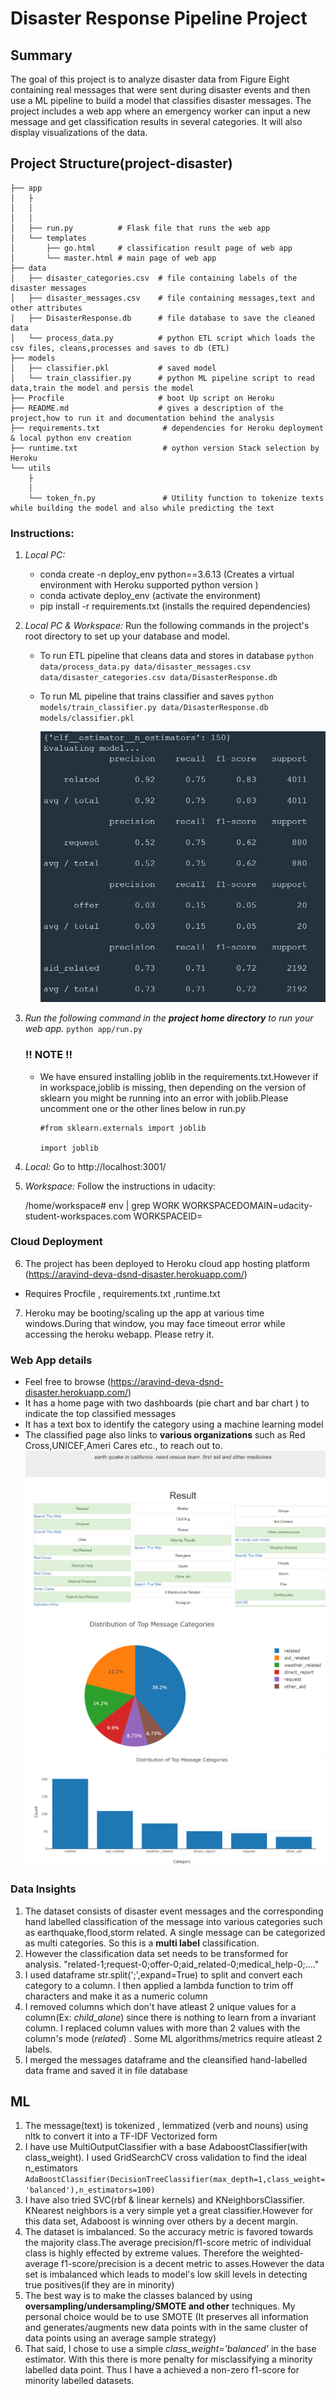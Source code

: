 # Disaster Response Pipeline Project

## Summary
The goal of this project is to analyze disaster data from Figure Eight containing real messages that were sent during disaster events and then use a ML pipeline to build a model that classifies disaster messages.
The project includes a web app where an emergency worker can input a new message and get classification results in several categories. It will also display visualizations of the data. 

## Project Structure(project-disaster)
```
├── app
│   ├
│   │   
│   │   
│   ├── run.py          # Flask file that runs the web app 
│   └── templates
│       ├── go.html     # classification result page of web app
│       └── master.html # main page of web app
├── data
│   ├── disaster_categories.csv  # file containing labels of the disaster messages
│   ├── disaster_messages.csv    # file containing messages,text and other attributes
│   ├── DisasterResponse.db      # file database to save the cleaned data 
│   └── process_data.py          # python ETL script which loads the csv files, cleans,processes and saves to db (ETL)
├── models
│   ├── classifier.pkl           # saved model
│   └── train_classifier.py      # python ML pipeline script to read data,train the model and persis the model
├── Procfile                     # boot Up script on Heroku
├── README.md                    # gives a description of the project,how to run it and documentation behind the analysis
├── requirements.txt              # dependencies for Heroku deployment & local python env creation
├── runtime.txt                   # oython version Stack selection by Heroku
└── utils
    ├
    │
    └── token_fn.py               # Utility function to tokenize texts while building the model and also while predicting the text
```

### Instructions:
1. *Local PC:*
    - conda create -n deploy_env python==3.6.13 (Creates a virtual environment with Heroku supported python version )
    - conda activate deploy_env (activate the environment)
    - pip install -r requirements.txt (installs the required dependencies)

2. *Local PC & Workspace:*
   Run the following commands in the project's root directory to set up your database and model.

    - To run ETL pipeline that cleans data and stores in database
        `python data/process_data.py data/disaster_messages.csv data/disaster_categories.csv data/DisasterResponse.db`
    - To run ML pipeline that trains classifier and saves
        `python models/train_classifier.py data/DisasterResponse.db models/classifier.pkl`
        
        
        ![scores](https://github.com/aravind-deva/Data-Science/blob/main/Project-Disaster-Response/Scores.PNG)
3. *Run the following command in the **project home directory** to run your web app.*
    `python app/run.py`
   ### !! NOTE !! ## 
    - We have ensured installing joblib in the requirements.txt.However if in workspace,joblib is missing, then depending on the version of sklearn you might be running into an error with joblib.Please uncomment one or the other lines below in run.py
      
      ```
      #from sklearn.externals import joblib
      
      import joblib 
      ```

4. *Local:* 
      Go to http://localhost:3001/
5. *Workspace:*
    Follow the instructions in udacity:
    
   /home/workspace# env | grep WORK
    WORKSPACEDOMAIN=udacity-student-workspaces.com
    WORKSPACEID=
### Cloud Deployment
6. The project has been deployed to Heroku cloud app hosting platform (https://aravind-deva-dsnd-disaster.herokuapp.com/)
- Requires Procfile , requirements.txt ,runtime.txt
7.  Heroku may be booting/scaling up the app at various time windows.During that window, you may face timeout error while accessing the heroku webapp. Please retry it.
### Web App details
   - Feel free to browse (https://aravind-deva-dsnd-disaster.herokuapp.com/)
   - It has a home page with two dashboards (pie chart and bar chart ) to indicate the top classified messages 
   - It has a text box to identify the category using a machine learning model
   - The classified page also links to **various organizations** such as Red Cross,UNICEF,Ameri Cares etc., to reach out to.
   ![Classification Page](https://github.com/aravind-deva/Data-Science/blob/main/Project-Disaster-Response/Classfication%20Example.PNG)
   ![Home Page](https://github.com/aravind-deva/Data-Science/blob/main/Project-Disaster-Response/PieChart.PNG)
   ![Home Page](https://github.com/aravind-deva/Data-Science/blob/main/Project-Disaster-Response/Top%20Categories.PNG)

### Data Insights
1. The dataset consists of disaster event messages and the corresponding hand labelled classification of the message into various categories such as earthquake,flood,storm related. A single message can be categorized as multi categories. So this is a **multi label** classification.
2. However the classification data set needs to be transformed for analysis.
   "related-1;request-0;offer-0;aid_related-0;medical_help-0;...."
3. I used dataframe str.split(';',expand=True) to split and convert each category to a column. I then applied a lambda function to trim off characters and make it as a numeric column
4. I removed columns which don't have atleast 2 unique values for a column(Ex: *child_alone*) since there is nothing to learn from a invariant column. I replaced column values with more than 2 values with the column's mode (*related*) . Some ML algorithms/metrics require atleast 2 labels. 
5. I merged the messages dataframe and the cleansified hand-labelled data frame and saved it in file database

## ML 
1. The message(text) is tokenized , lemmatized (verb and nouns) using nltk to convert it into a TF-IDF Vectorized form
2. I have use MultiOutputClassifier with a base AdaboostClassifier(with class_weight). I used GridSearchCV  cross validation to find the ideal n_estimators ```
            AdaBoostClassifier(DecisionTreeClassifier(max_depth=1,class_weight='balanced'),n_estimators=100) 
            ```
3. I have also tried SVC(rbf & linear kernels) and KNeighborsClassifier. KNearest neighbors is a very simple yet a great classifier.However for this data set, Adaboost is winning over others by a decent margin.
4. The dataset is imbalanced. So the accuracy metric is favored towards the majority class.The average precision/f1-score metric of individual class is highly effected by extreme values. Therefore the weighted-average f1-score/precision is a decent metric to asses.However the data set is imbalanced which leads to model's low skill levels in detecting true positives(if they are in minority)
5. The best way is to make the classes balanced by using **oversampling/undersampling/SMOTE and other** techniques. My personal choice would be to use SMOTE (It preserves all information and generates/augments new data points with in the same cluster of data points using an average sample strategy)
6. That said, I chose to use a simple *class_weight='balanced'* in the base estimator. With this there is more penalty for misclassifying a minority labelled data point. Thus I have a achieved a non-zero f1-score for minority labelled datasets.
